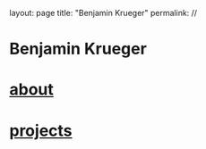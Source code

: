 layout: page
title: "Benjamin Krueger"
permalink: //
# Benjamin Krueger
# [about](./about.md)
# [projects](./projects.md)